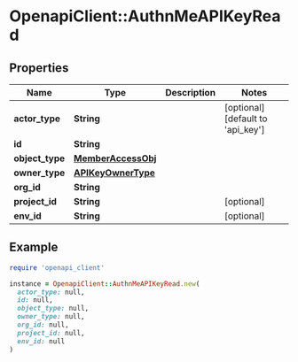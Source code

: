 # OpenapiClient::AuthnMeAPIKeyRead

## Properties

| Name | Type | Description | Notes |
| ---- | ---- | ----------- | ----- |
| **actor_type** | **String** |  | [optional][default to &#39;api_key&#39;] |
| **id** | **String** |  |  |
| **object_type** | [**MemberAccessObj**](MemberAccessObj.md) |  |  |
| **owner_type** | [**APIKeyOwnerType**](APIKeyOwnerType.md) |  |  |
| **org_id** | **String** |  |  |
| **project_id** | **String** |  | [optional] |
| **env_id** | **String** |  | [optional] |

## Example

```ruby
require 'openapi_client'

instance = OpenapiClient::AuthnMeAPIKeyRead.new(
  actor_type: null,
  id: null,
  object_type: null,
  owner_type: null,
  org_id: null,
  project_id: null,
  env_id: null
)
```

